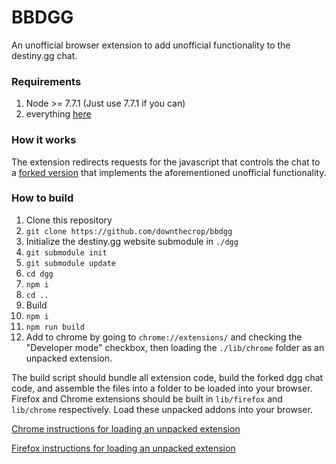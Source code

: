 # BBDGG

An unofficial browser extension to add unofficial functionality to the destiny.gg chat.

### Requirements

1. Node >= 7.7.1 (Just use 7.7.1 if you can)
1. everything [here](https://github.com/destinygg/website#requirements)

### How it works

The extension redirects requests for the javascript that controls the chat to a [forked version](https://github.com/downthecrop/chat-gui) that implements the aforementioned unofficial functionality.

### How to build

1. Clone this repository
  1. `git clone https://github.com/downthecrop/bbdgg`
1. Initialize the destiny.gg website submodule in `./dgg`
  1. `git submodule init`
  1. `git submodule update`
  1. `cd dgg`
  1. `npm i`
  1. `cd ..`
1. Build
  1. `npm i`
  1. `npm run build`
1. Add to chrome by going to `chrome://extensions/` and checking the "Developer mode" checkbox, then loading the `./lib/chrome` folder as an unpacked extension.

The build script should bundle all extension code, build the forked dgg chat code, and assemble the files into a folder to be loaded into your browser. Firefox and Chrome extensions should be built in `lib/firefox` and `lib/chrome` respectively. Load these unpacked addons into your browser.

[Chrome instructions for loading an unpacked extension](https://developer.chrome.com/extensions/getstarted#unpacked)

[Firefox instructions for loading an unpacked extension](https://developer.mozilla.org/en-US/Add-ons/WebExtensions/Temporary_Installation_in_Firefox)

